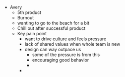 - Avery
	- 5th product
	- Burnout
	- wanting to go to the beach for a bit
	- Chill out after successful product
	- Key pain point
		- want to drive culture and feels pressure
		- lack of shared values when whole team is new
		- design can way outpace us
			- some of the pressure is from this
			- encouraging good behavior
			-
		-